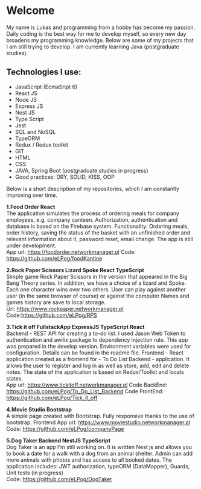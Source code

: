  # Welcome  #
  My name is Lukas and programming from a hobby has become my passion. Daily coding is the best way for me to develop myself, so every new day broadens my programming knowledge. Below are some of my projects that I am still trying to develop.
I am currently learning Java (postgraduate studies).

  
   ## Technologies I use: ##
  * JavaScript (EcmaSript 6)
  * React JS
  * Node JS
  * Express JS
  * Nest JS
  * Type Script
  * Jest
  * SQL and NoSQL
  * TypeORM
  * Redux / Redux toolkit
  * GIT 
  * HTML
  * CSS
  * JAVA, Spring Boot (postgraduate studies in progress)
  * Good practices: DRY, SOLID, KISS, OOP
  
   Below is a short description of my repositories, which I am constantly improving over time. 
 
 **1.Food Order React**  
  The application simulates the process of ordering meals for company employees, e.g. company canteen. 
  Authorization, authentication and database is based on the Firebase system.
Functionality: Ordering meals, order history, saving the status of the basket with an unfinished order and relevant information about it, password reset, email change.
The app is still under development.   
  App url: https://foodorder.networkmanager.pl
  Code: https://github.com/eLPog/foodKantine
  
 **2.Rock Paper Scissors Lizard Spoke React TypeScript**  
   Simple game Rock Paper Scissors in the version that appeared in the Big Bang Theory series. In addition, we have a choice of a lizard and Spoke. Each one character wins over two others. 
   User can play against another user  (in the same browser of course) or against the computer Names and games history are save to local storage.  
   Url: https://www.rockpaper.networkmanager.pl
   Code:https://github.com/eLPog/RPS
   
  **3.Tick it off FullstackApp ExpressJS TypeScript React**  
   Backend - REST API for creating a to-do list. I used Jason Web Token to authentication and awilix package to dependency injection rule. This app was prepared in the develop version. Environment variables were used for configuration. Details can be found in the readme file.
   Frontend -   React application created as a frontend for - To Do List Backend - application. It allows the user to register and log in as well as store, add, edit and delete notes. The state of the application is based on Redux/Toolkit and locals states.      
   App url:  https://www.tickitoff.networkmanager.pl
   Code BackEnd: https://github.com/eLPog/To_Do_List_Backend
   Code FrontEnd: https://github.com/eLPog/Tick_it_off
  
  **4.Movie Studio Bootstrap**  
  A simple page created with Bootstrap. Fully responsive thanks to the use of bootstrap. 
  Frontend App url:  https://www.moviestudio.networkmanager.pl
  Code: https://github.com/eLPog/companyPage
 
 **5.Dog Taker Backend NestJS TypeScript**  
    Dog Taker is an app I'm still working on. It is written Nest js and allows you to book a date for a walk with a dog from an animal shelter. Admin can add more animals with photos and has access to all booked dates. The application includes: JWT authorization, typeORM (DataMapper), Guards, Unit tests (in progress)    
  Code: https://github.com/eLPog/DogTaker 
  
     
    
